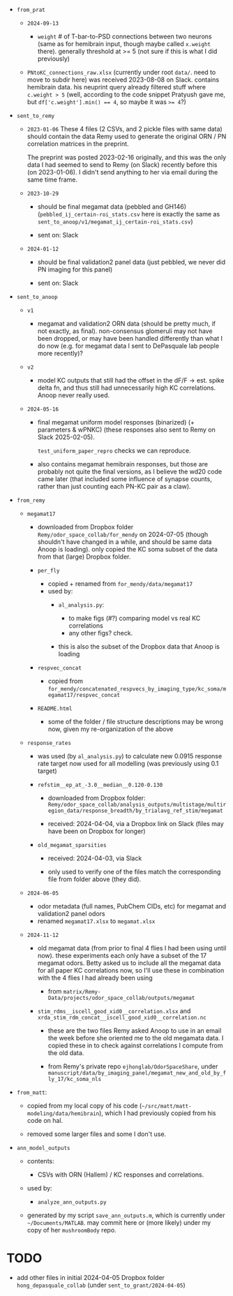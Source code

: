 
- `from_prat`
  - `2024-09-13`
    - `weight` # of T-bar-to-PSD connections between two neurons (same as for hemibrain
       input, though maybe called `x.weight` there). generally threshold at >= 5 (not
       sure if this is what I did previously)

  - `PNtoKC_connections_raw.xlsx` (currently under root `data/`. need to move to subdir
     here) was received 2023-08-08 on Slack. contains hemibrain data. his neuprint query
     already filtered stuff where `c.weight > 5` (well, according to the code snippet
     Pratyush gave me, but `df['c.weight'].min() == 4`, so maybe it was `>= 4`?)


- `sent_to_remy`
  - `2023-01-06`
    These 4 files (2 CSVs, and 2 pickle files with same data) should contain the data
    Remy used to generate the original ORN / PN correlation matrices in the preprint.

    The preprint was posted 2023-02-16 originally, and this was the only data I had
    seemed to send to Remy (on Slack) recently before this (on 2023-01-06). I didn't
    send anything to her via email during the same time frame.

  - `2023-10-29`
    - should be final megamat data (pebbled and GH146)
      (`pebbled_ij_certain-roi_stats.csv` here is exactly the same as
      `sent_to_anoop/v1/megamat_ij_certain-roi_stats.csv`)

    - sent on: Slack

  - `2024-01-12`
    - should be final validation2 panel data (just pebbled, we never did PN imaging for
      this panel)

    - sent on: Slack


- `sent_to_anoop`
  - `v1`
    - megamat and validation2 ORN data (should be pretty much, if not exactly, as
      final). non-consensus glomeruli may not have been dropped, or may have been
      handled differently than what I do now (e.g. for megamat data I sent to DePasquale
      lab people more recently)?

  - `v2`
     - model KC outputs that still had the offset in the dF/F -> est. spike delta fn,
       and thus still had unnecessarily high KC correlations. Anoop never really used.

  - `2024-05-16`
    - final megamat uniform model responses (binarized) (+ parameters & wPNKC)
      (these responses also sent to Remy on Slack 2025-02-05).

      `test_uniform_paper_repro` checks we can reproduce.

    - also contains megamat hemibrain responses, but those are probably not quite the
      final versions, as I believe the wd20 code came later (that included some
      influence of synapse counts, rather than just counting each PN-KC pair as a claw).

- `from_remy`
  - `megamat17`
    - downloaded from Dropbox folder `Remy/odor_space_collab/for_mendy` on 2024-07-05
      (though shouldn't have changed in a while, and should be same data Anoop is
      loading). only copied the KC soma subset of the data from that (large) Dropbox
      folder.

    - `per_fly`
      - copied + renamed from `for_mendy/data/megamat17`
      - used by:
        - `al_analysis.py`:
          - to make figs (#?) comparing model vs real KC correlations
          - any other figs? check.

        - this is also the subset of the Dropbox data that Anoop is loading

    - `respvec_concat`
      - copied from `for_mendy/concatenated_respvecs_by_imaging_type/kc_soma/megamat17/respvec_concat`

    - `README.html`
      - some of the folder / file structure descriptions may be wrong now, given my
        re-organization of the above


  - `response_rates`
    - was used (by `al_analysis.py`) to calculate new 0.0915 response rate target now
      used for all modelling (was previously using 0.1 target)

    - `refstim__ep_at_-3.0__median__0.120-0.130`
      - downloaded from Dropbox folder:
        `Remy/odor_space_collab/analysis_outputs/multistage/multiregion_data/response_breadth/by_trialavg_ref_stim/megamat`

      - received: 2024-04-04, via a Dropbox link on Slack (files may have been on
        Dropbox for longer)

    - `old_megamat_sparsities`
      - received: 2024-04-03, via Slack

      - only used to verify one of the files match the corresponding file from folder
        above (they did).


  - `2024-06-05`
    - odor metadata (full names, PubChem CIDs, etc) for megamat and validation2 panel
      odors
    - renamed `megamat17.xlsx` to `megamat.xlsx`


  - `2024-11-12`
    - old megamat data (from prior to final 4 flies I had been using until now). these
      experiments each only have a subset of the 17 megamat odors. Betty asked us to
      include all the megamat data for all paper KC correlations now, so I'll use these
      in combination with the 4 flies I had already been using

      - from `matrix/Remy-Data/projects/odor_space_collab/outputs/megamat`

    - `stim_rdms__iscell_good_xid0__correlation.xlsx` and `xrda_stim_rdm_concat__iscell_good_xid0__correlation.nc`
      - these are the two files Remy asked Anoop to use in an email the week before she
        oriented me to the old megamata data. I copied these in to check against
        correlations I compute from the old data.

      - from Remy's private repo `ejhonglab/OdorSpaceShare`, under `manuscript/data/by_imaging_panel/megamat_new_and_old_by_fly_17/kc_soma_nls`


- `from_matt`:
  - copied from my local copy of his code (`~/src/matt/matt-modeling/data/hemibrain`),
    which I had previously copied from his code on hal.

  - removed some larger files and some I don't use.


- `ann_model_outputs`
  - contents:
    - CSVs with ORN (Hallem) / KC responses and correlations.

  - used by:
    - `analyze_ann_outputs.py`

  - generated by my script `save_ann_outputs.m`, which is currently under
    `~/Documents/MATLAB`. may commit here or (more likely) under my copy of her
    `mushroomBody` repo.


# TODO

- add other files in initial 2024-04-05 Dropbox folder `hong_depasquale_collab`
  (under `sent_to_grant/2024-04-05`)
